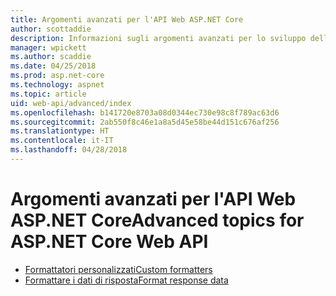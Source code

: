 ```yaml
---
title: Argomenti avanzati per l'API Web ASP.NET Core
author: scottaddie
description: Informazioni sugli argomenti avanzati per lo sviluppo dell'API Web ASP.NET Core.
manager: wpickett
ms.author: scaddie
ms.date: 04/25/2018
ms.prod: asp.net-core
ms.technology: aspnet
ms.topic: article
uid: web-api/advanced/index
ms.openlocfilehash: b141720e8703a08d0344ec730e98c8f789ac63d6
ms.sourcegitcommit: 2ab550f8c46e1a8a5d45e58be44d151c676af256
ms.translationtype: HT
ms.contentlocale: it-IT
ms.lasthandoff: 04/28/2018
---
```

# <a name="advanced-topics-for-aspnet-core-web-api"></a><span data-ttu-id="d1dd0-103">Argomenti avanzati per l'API Web ASP.NET Core</span><span class="sxs-lookup"><span data-stu-id="d1dd0-103">Advanced topics for ASP.NET Core Web API</span></span>

* [<span data-ttu-id="d1dd0-104">Formattatori personalizzati</span><span class="sxs-lookup"><span data-stu-id="d1dd0-104">Custom formatters</span></span>](xref:web-api/advanced/custom-formatters)
* [<span data-ttu-id="d1dd0-105">Formattare i dati di risposta</span><span class="sxs-lookup"><span data-stu-id="d1dd0-105">Format response data</span></span>](xref:web-api/advanced/formatting)